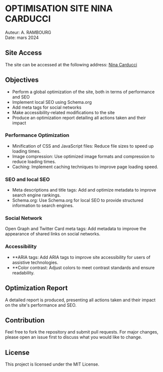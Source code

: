 # OPTIMISATION SITE NINA CARDUCCI
Auteur: A. RAMBOURG  
Date: mars 2024

## Site Access

The site can be accessed at the following address: [Nina Carducci](https://arno37.github.io/Nina_Carducci/) 

## Objectives

- Perform a global optimization of the site, both in terms of performance and SEO
- Implement local SEO using Schema.org
- Add meta tags for social networks
- Make accessibility-related modifications to the site
- Produce an optimization report detailing all actions taken and their impact

### Performance Optimization

- Minification of CSS and JavaScript files: Reduce file sizes to speed up loading times.
- Image compression: Use optimized image formats and compression to reduce loading times.
- Caching: Implement caching techniques to improve page loading speed.

### SEO and local SEO

- Meta descriptions and title tags: Add and optimize metadata to improve search engine rankings.
- Schema.org: Use Schema.org for local SEO to provide structured information to search engines.

### Social Network

Open Graph and Twitter Card meta tags: Add metadata to improve the appearance of shared links on social networks.

### Accessibility

- **ARIA tags: Add ARIA tags to improve site accessibility for users of assistive technologies.
- **Color contrast: Adjust colors to meet contrast standards and ensure readability.

## Optimization Report

A detailed report is produced, presenting all actions taken and their impact on the site's performance and SEO.

## Contribution

Feel free to fork the repository and submit pull requests. For major changes, please open an issue first to discuss what you would like to change.

## License

This project is licensed under the MIT License.


